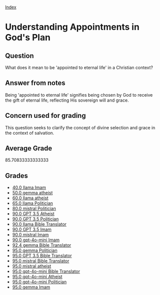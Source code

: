 
[Index](../../index.md)
# Understanding Appointments in God's Plan
## Question
What does it mean to be 'appointed to eternal life' in a Christian context?

## Answer from notes
Being 'appointed to eternal life' signifies being chosen by God to receive the gift of eternal life, reflecting His sovereign will and grace.

## Concern used for grading
This question seeks to clarify the concept of divine selection and grace in the context of salvation.

## Average Grade
85.70833333333333

## Grades
 * [40.0 llama Imam](../answers/llama_Imam/Understanding_Appointments_in_God_s_Plan.md)
 * [50.0 gemma atheist](../answers/gemma_atheist/Understanding_Appointments_in_God_s_Plan.md)
 * [60.0 llama atheist](../answers/llama_atheist/Understanding_Appointments_in_God_s_Plan.md)
 * [65.0 llama Politician](../answers/llama_Politician/Understanding_Appointments_in_God_s_Plan.md)
 * [80.0 mistral Politician](../answers/mistral_Politician/Understanding_Appointments_in_God_s_Plan.md)
 * [90.0 GPT 3.5 Atheist](../answers/GPT_3.5_Atheist/Understanding_Appointments_in_God_s_Plan.md)
 * [90.0 GPT 3.5 Politician](../answers/GPT_3.5_Politician/Understanding_Appointments_in_God_s_Plan.md)
 * [90.0 llama Bible Translator](../answers/llama_Bible_Translator/Understanding_Appointments_in_God_s_Plan.md)
 * [90.0 GPT 3.5 Imam](../answers/GPT_3.5_Imam/Understanding_Appointments_in_God_s_Plan.md)
 * [90.0 mistral Imam](../answers/mistral_Imam/Understanding_Appointments_in_God_s_Plan.md)
 * [90.0 gpt-4o-mini Imam](../answers/gpt-4o-mini_Imam/Understanding_Appointments_in_God_s_Plan.md)
 * [92.4 gemma Bible Translator](../answers/gemma_Bible_Translator/Understanding_Appointments_in_God_s_Plan.md)
 * [95.0 gemma Politician](../answers/gemma_Politician/Understanding_Appointments_in_God_s_Plan.md)
 * [95.0 GPT 3.5 Bible Translator](../answers/GPT_3.5_Bible_Translator/Understanding_Appointments_in_God_s_Plan.md)
 * [95.0 mistral Bible Translator](../answers/mistral_Bible_Translator/Understanding_Appointments_in_God_s_Plan.md)
 * [95.0 mistral atheist](../answers/mistral_atheist/Understanding_Appointments_in_God_s_Plan.md)
 * [95.0 gpt-4o-mini Bible Translator](../answers/gpt-4o-mini_Bible_Translator/Understanding_Appointments_in_God_s_Plan.md)
 * [95.0 gpt-4o-mini Atheist](../answers/gpt-4o-mini_Atheist/Understanding_Appointments_in_God_s_Plan.md)
 * [95.0 gpt-4o-mini Politician](../answers/gpt-4o-mini_Politician/Understanding_Appointments_in_God_s_Plan.md)
 * [95.0 gemma Imam](../answers/gemma_Imam/Understanding_Appointments_in_God_s_Plan.md)
